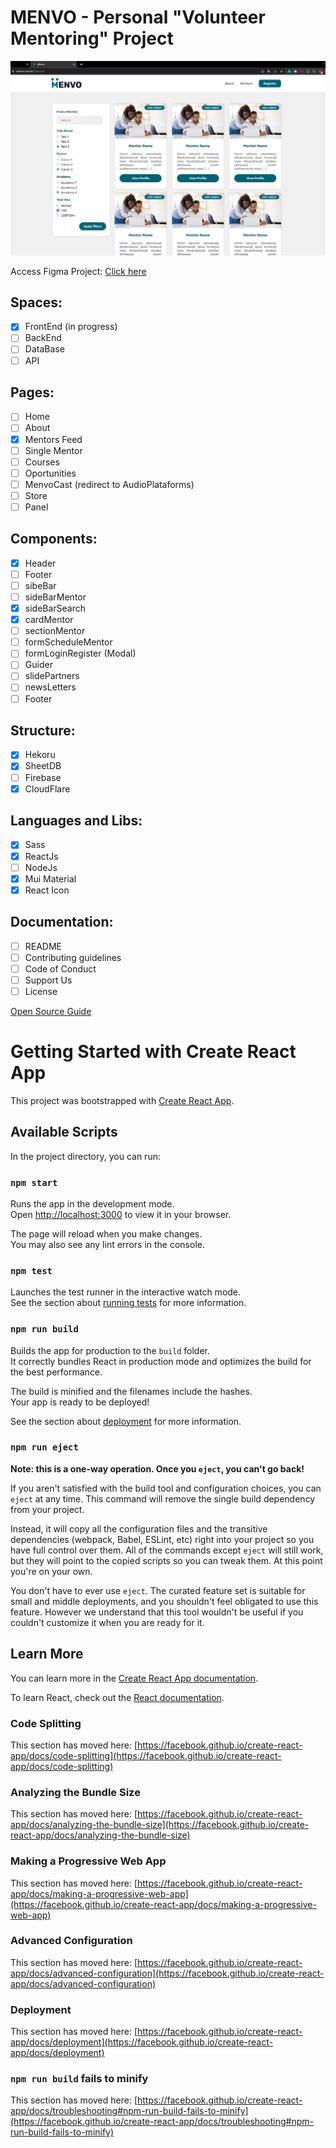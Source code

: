 # MENVO - Personal "Volunteer Mentoring" Project


<a href="https://menvo.com.br/" target="_blank"><img src="./src/assets/img/menvoprint.png" alt="Menvo Page Preview"/></a>

Access Figma Project: <a href="https://www.figma.com/file/wrHHY7yyZFlbtgGujHHo7M/Menvo---Projeto-Latino-Ware?node-id=303%3A1896" target="_blank">Click here</a>

## Spaces:
- [x] FrontEnd (in progress)
- [ ] BackEnd
- [ ] DataBase
- [ ] API

## Pages:
- [ ] Home
- [ ] About
- [x] Mentors Feed
- [ ] Single Mentor
- [ ] Courses
- [ ] Oportunities
- [ ] MenvoCast (redirect to AudioPlataforms)
- [ ] Store
- [ ] Panel

## Components:
- [x] Header
- [ ] Footer
- [ ] sibeBar
- [ ] sideBarMentor
- [x] sideBarSearch
- [x] cardMentor
- [ ] sectionMentor
- [ ] formScheduleMentor
- [ ] formLoginRegister (Modal)
- [ ] Guider
- [ ] slidePartners
- [ ] newsLetters
- [ ] Footer

## Structure:
- [x] Hekoru
- [x] SheetDB
- [ ] Firebase
- [x] CloudFlare

## Languages and Libs:
- [x] Sass
- [x] ReactJs
- [ ] NodeJs
- [x] Mui Material
- [x] React Icon

## Documentation:
- [ ] README
- [ ] Contributing guidelines
- [ ] Code of Conduct
- [ ] Support Us
- [ ] License

<a href="https://opensource.guide/pt/starting-a-project/" target="_blank">Open Source Guide</a>



# Getting Started with Create React App

This project was bootstrapped with [Create React App](https://github.com/facebook/create-react-app).

## Available Scripts

In the project directory, you can run:

### `npm start`

Runs the app in the development mode.\
Open [http://localhost:3000](http://localhost:3000) to view it in your browser.

The page will reload when you make changes.\
You may also see any lint errors in the console.

### `npm test`

Launches the test runner in the interactive watch mode.\
See the section about [running tests](https://facebook.github.io/create-react-app/docs/running-tests) for more information.

### `npm run build`

Builds the app for production to the `build` folder.\
It correctly bundles React in production mode and optimizes the build for the best performance.

The build is minified and the filenames include the hashes.\
Your app is ready to be deployed!

See the section about [deployment](https://facebook.github.io/create-react-app/docs/deployment) for more information.

### `npm run eject`

**Note: this is a one-way operation. Once you `eject`, you can't go back!**

If you aren't satisfied with the build tool and configuration choices, you can `eject` at any time. This command will remove the single build dependency from your project.

Instead, it will copy all the configuration files and the transitive dependencies (webpack, Babel, ESLint, etc) right into your project so you have full control over them. All of the commands except `eject` will still work, but they will point to the copied scripts so you can tweak them. At this point you're on your own.

You don't have to ever use `eject`. The curated feature set is suitable for small and middle deployments, and you shouldn't feel obligated to use this feature. However we understand that this tool wouldn't be useful if you couldn't customize it when you are ready for it.

## Learn More

You can learn more in the [Create React App documentation](https://facebook.github.io/create-react-app/docs/getting-started).

To learn React, check out the [React documentation](https://reactjs.org/).

### Code Splitting

This section has moved here: [https://facebook.github.io/create-react-app/docs/code-splitting](https://facebook.github.io/create-react-app/docs/code-splitting)

### Analyzing the Bundle Size

This section has moved here: [https://facebook.github.io/create-react-app/docs/analyzing-the-bundle-size](https://facebook.github.io/create-react-app/docs/analyzing-the-bundle-size)

### Making a Progressive Web App

This section has moved here: [https://facebook.github.io/create-react-app/docs/making-a-progressive-web-app](https://facebook.github.io/create-react-app/docs/making-a-progressive-web-app)

### Advanced Configuration

This section has moved here: [https://facebook.github.io/create-react-app/docs/advanced-configuration](https://facebook.github.io/create-react-app/docs/advanced-configuration)

### Deployment

This section has moved here: [https://facebook.github.io/create-react-app/docs/deployment](https://facebook.github.io/create-react-app/docs/deployment)

### `npm run build` fails to minify

This section has moved here: [https://facebook.github.io/create-react-app/docs/troubleshooting#npm-run-build-fails-to-minify](https://facebook.github.io/create-react-app/docs/troubleshooting#npm-run-build-fails-to-minify)
